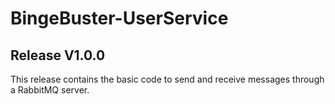 # BingeBuster-UserService

## Release V1.0.0
This release contains the basic code to send and receive messages through a RabbitMQ server. 
